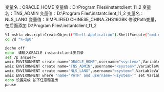 变量名：ORACLE_HOME
变量值：D:\Program Files\instantclient_11_2
变量名：TNS_ADMIN
变量值：D:\Program Files\instantclient_11_2
变量名：NLS_LANG
变量值：SIMPLIFIED CHINESE_CHINA.ZHS16GBK
修改Path变量，在后面添加 D:\Program Files\instantclient_11_2



```bash
%1 mshta vbscript:CreateObject("Shell.Application").ShellExecute("cmd.exe","/c %~s0 ::","","runas",1)(window.close)&&exit
cd /d "%~dp0"

@echo off
echo  请输入ORACLE instantclient安目录
set /p answer=  
wmic ENVIRONMENT create name="ORACLE_HOME",username="<system>",VariableValue="%answer%"
wmic ENVIRONMENT create name="TNS_ADMIN",username="<system>",VariableValue="%answer%"
wmic ENVIRONMENT create name="NLS_LANG",username="<system>",VariableValue="SIMPLIFIED CHINESE_CHINA.ZHS16GBK"
wmic ENVIRONMENT where "name='PATH' and username='<system>'" set VariableValue="%path%;%%ORACLE_HOME%%;"
echo 设置完成 按下任意键退出
pause
```

